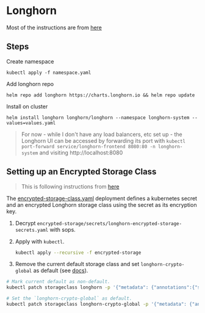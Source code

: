 # Longhorn

Most of the instructions are from [here](https://joshrnoll.com/installing-longhorn-on-talos-with-helm)

## Steps

Create namespace

```
kubectl apply -f namespace.yaml
```

Add longhorn repo

```
helm repo add longhorn https://charts.longhorn.io && helm repo update
```

Install on cluster

```
helm install longhorn longhorn/longhorn --namespace longhorn-system --values=values.yaml
```

> For now - while I don't have any load balancers, etc set up - the Longhorn UI can be accessed by forwarding its port with `kubectl port-forward service/longhorn-frontend 8080:80 -n longhorn-system` and visiting http://localhost:8080


## Setting up an Encrypted Storage Class

> This is following instructions from [here](https://longhorn.io/docs/archives/1.3.0/advanced-resources/security/volume-encryption/)

The [encrypted-storage-class.yaml](./encrypted-storage-class.yaml) deployment defines a kubernetes secret and an encrypted Longhorn storage class using the secret as its encryption key.

1. Decrypt `encrypted-storage/secrets/longhorn-encrypted-storage-secrets.yaml` with sops.
2. Apply with `kubectl`.

   ```bash
   kubectl apply --recursive -f encrypted-storage
   ```

3. Remove the current default storage class and set `longhorn-crypto-global` as default (see [docs](https://kubernetes.io/docs/tasks/administer-cluster/change-default-storage-class/)).

```bash
# Mark current default as non-default.
kubectl patch storageclass longhorn -p '{"metadata": {"annotations":{"storageclass.kubernetes.io/is-default-class":"false"}}}'

# Set the `longhorn-crypto-global` as default.
kubectl patch storageclass longhorn-crypto-global -p '{"metadata": {"annotations":{"storageclass.kubernetes.io/is-default-class":"true"}}}'
```
